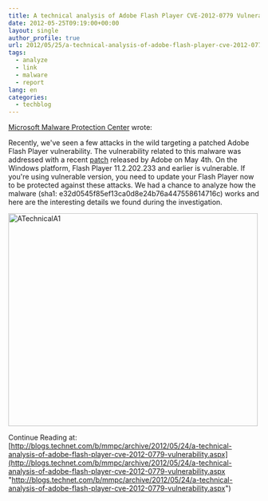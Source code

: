 ```yaml
---
title: A technical analysis of Adobe Flash Player CVE-2012-0779 Vulnerability
date: 2012-05-25T09:19:00+00:00
layout: single
author_profile: true
url: 2012/05/25/a-technical-analysis-of-adobe-flash-player-cve-2012-0779-vulnerability/
tags:
  - analyze
  - link
  - malware
  - report
lang: en
categories: 
  - techblog
---
```

<a href="http://blogs.technet.com/b/mmpc/" target="_blank">Microsoft Malware Protection Center</a> wrote:

Recently, we've seen a few attacks in the wild targeting a patched Adobe Flash Player vulnerability. The vulnerability related to this malware was addressed with a recent [patch](http://www.adobe.com/support/security/bulletins/apsb12-09.html) released by Adobe on May 4th. On the Windows platform, Flash Player 11.2.202.233 and earlier is vulnerable. If you're using vulnerable version, you need to update your Flash Player now to be protected against these attacks. We had a chance to analyze how the malware (sha1: e32d0545f85ef13ca0d8e24b76a447558614716c) works and here are the interesting details we found during the investigation.

<a href="http://blogs.technet.com/b/mmpc/archive/2012/05/24/a-technical-analysis-of-adobe-flash-player-cve-2012-0779-vulnerability.aspx" target="_blank"><img title="ATechnicalA1" border="0" alt="ATechnicalA1" src="http://lh4.ggpht.com/-GWZuk7zWnsY/T79HspvKqUI/AAAAAAAAGF0/pJw9LULMhXg/ATechnicalA1%25255B6%25255D.png?imgmax=800" width="500" height="427" /></a>

Continue Reading at: [http://blogs.technet.com/b/mmpc/archive/2012/05/24/a-technical-analysis-of-adobe-flash-player-cve-2012-0779-vulnerability.aspx](http://blogs.technet.com/b/mmpc/archive/2012/05/24/a-technical-analysis-of-adobe-flash-player-cve-2012-0779-vulnerability.aspx "http://blogs.technet.com/b/mmpc/archive/2012/05/24/a-technical-analysis-of-adobe-flash-player-cve-2012-0779-vulnerability.aspx")